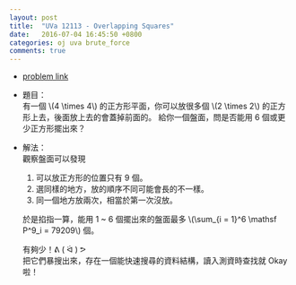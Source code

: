 ```yaml
---
layout: post
title:  "UVa 12113 - Overlapping Squares"
date:   2016-07-04 16:45:50 +0800
categories: oj uva brute_force
comments: true
---
```

*   [problem link](https://uva.onlinejudge.org/index.php?option=com_onlinejudge&Itemid=8&page=show_problem&problem=3265) 
*   題目：  
    有一個 \\(4 \times 4\\) 的正方形平面，你可以放很多個 \\(2 \times 2\\) 的正方形上去，後面放上去的會蓋掉前面的。
    給你一個盤面，問是否能用 6 個或更少正方形擺出來？

*   解法：  
    觀察盤面可以發現
    1.   可以放正方形的位置只有 9 個。
    2.   選同樣的地方，放的順序不同可能會長的不一樣。
    3.   同一個地方放兩次，相當於第一次沒放。

    於是掐指一算，能用 1 ~ 6 個擺出來的盤面最多 \\(\sum_{i = 1}^6 \mathsf P^9_i = 79209\\) 個。

    有夠少！ᕕ ( ᐛ ) ᕗ  
    把它們暴搜出來，存在一個能快速搜尋的資料結構，讀入測資時查找就 Okay 啦！

<script src="https://gist-it.appspot.com/https://github.com/prprprpony/oj/blob/master/uva/12113.cpp"></script>
